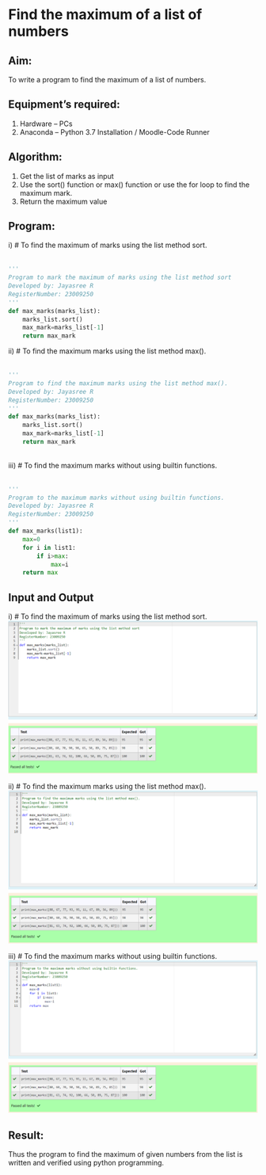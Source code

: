 # Find the maximum of a list of numbers
## Aim:
To write a program to find the maximum of a list of numbers.
## Equipment’s required:
1.	Hardware – PCs
2.	Anaconda – Python 3.7 Installation / Moodle-Code Runner
## Algorithm:
1.	Get the list of marks as input
2.	Use the sort() function or max() function or use the for loop to find the maximum mark.
3.	Return the maximum value
## Program:

i)	# To find the maximum of marks using the list method sort.
```Python

''' 
Program to mark the maximum of marks using the list method sort
Developed by: Jayasree R
RegisterNumber: 23009250
'''
def max_marks(marks_list):
    marks_list.sort()
    max_mark=marks_list[-1]
    return max_mark

```

ii)	# To find the maximum marks using the list method max().
```Python

''' 
Program to find the maximum marks using the list method max().
Developed by: Jayasree R
RegisterNumber: 23009250
'''
def max_marks(marks_list):
    marks_list.sort()
    max_mark=marks_list[-1]
    return max_mark
    

```

iii) # To find the maximum marks without using builtin functions.
```Python

''' 
Program to the maximum marks without using builtin functions.
Developed by: Jayasree R
RegisterNumber: 23009250
'''
def max_marks(list1):
    max=0
    for i in list1:
        if i>max:
            max=i
    return max

```
## Input and Output
i)	# To find the maximum of marks using the list method sort.
![Alt text](<list method sort.png>)

ii)	# To find the maximum marks using the list method max().
![Alt text](<list method max.png>)

iii) # To find the maximum marks without using builtin functions.
![Alt text](<builtin functions.png>)

## Result:
Thus the program to find the maximum of given numbers from the list is written and verified using python programming.